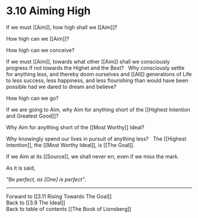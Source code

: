 # 3.10 Aiming High
If we must [[Aim]], how high shall we [[Aim]]? 

How high can we [[Aim]]? 

How high can we conceive? 

If we must [[Aim]], towards what other [[Aim]] shall we consciously progress if not towards the Highet and the Best? 
 
Why consciously settle for anything less, and thereby doom ourselves and [[All]] generations of Life to less success, less happiness, and less flourishing than would have been possible had we dared to dream and believe? 

How high can we go? 

If we are going to Aim, why Aim for anything short of the [[Highest Intention and Greatest Good]]? 

Why Aim for anything short of the  [[Most Worthy]] Ideal? 

Why knowingly spend our lives in pursuit of anything less? 
 
The [[Highest Intention]], the [[Most Worthy Ideal]], is [[The Goal]]. 

If we Aim at its [[Source]], we shall never err, even if we miss the mark. 

As it is said, 

_"Be perfect, as [One] is perfect"_. 

___

Forward to [[3.11 Rising Towards The Goal]]  
Back to [[3.9 The Ideal]]  
Back to table of contents [[The Book of Lionsberg]]  

